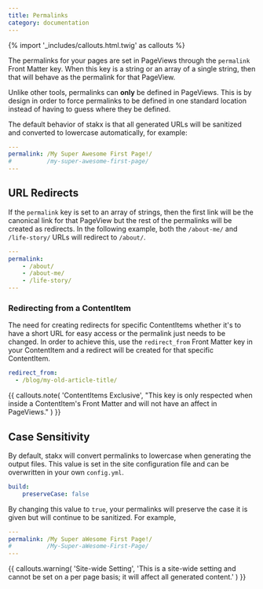 ```yaml
---
title: Permalinks
category: documentation
---
```


{% import '_includes/callouts.html.twig' as callouts %}

The permalinks for your pages are set in PageViews through the `permalink` Front Matter key. When this key is a string or an array of a single string, then that will behave as the permalink for that PageView.

Unlike other tools, permalinks can **only** be defined in PageViews. This is by design in order to force permalinks to be defined in one standard location instead of having to guess where they be defined.

The default behavior of stakx is that all generated URLs will be sanitized and converted to lowercase automatically, for example:

```yaml
---
permalink: /My Super Awesome First Page!/
#          /my-super-awesome-first-page/
---
```

## URL Redirects

If the `permalink` key is set to an array of strings, then the first link will be the canonical link for that PageView but the rest of the permalinks will be created as redirects. In the following example, both the `/about-me/` and `/life-story/` URLs will redirect to `/about/`.

```yaml
---
permalink:
    - /about/
    - /about-me/
    - /life-story/
---
```

### Redirecting from a ContentItem

The need for creating redirects for specific ContentItems whether it's to have a short URL for easy access or the permalink just needs to be changed. In order to achieve this, use the `redirect_from` Front Matter key in your ContentItem and a redirect will be created for that specific ContentItem.

```yaml
redirect_from:
  - /blog/my-old-article-title/
```

{{ callouts.note(
  'ContentItems Exclusive',
  "This key is only respected when inside a ContentItem's Front Matter and will not have an affect in PageViews."
) }}


## Case Sensitivity

By default, stakx will convert permalinks to lowercase when generating the output files. This value is set in the site configuration file and can be overwritten in your own `config.yml`.

```yaml
build:
    preserveCase: false
```

By changing this value to `true`, your permalinks will preserve the case it is given but will continue to be sanitized. For example,

```yaml
---
permalink: /My Super aWesome First Page!/
#          /My-Super-aWesome-First-Page/
---
```

{{ callouts.warning(
  'Site-wide Setting',
  'This is a site-wide setting and cannot be set on a per page basis; it will affect all generated content.'
) }}
